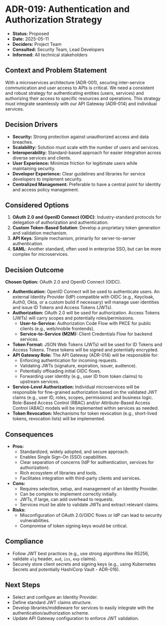 # ADR-019: Authentication and Authorization Strategy

*   **Status:** Proposed
*   **Date:** 2025-05-11
*   **Deciders:** Project Team
*   **Consulted:** Security Team, Lead Developers
*   **Informed:** All technical stakeholders

## Context and Problem Statement

With a microservices architecture (ADR-001), securing inter-service communication and user access to APIs is critical. We need a consistent and robust strategy for authenticating entities (users, services) and authorizing their access to specific resources and operations. This strategy must integrate seamlessly with our API Gateway (ADR-014) and individual services.

## Decision Drivers

*   **Security:** Strong protection against unauthorized access and data breaches.
*   **Scalability:** Solution must scale with the number of users and services.
*   **Interoperability:** Standard-based approach for easier integration across diverse services and clients.
*   **User Experience:** Minimize friction for legitimate users while maintaining security.
*   **Developer Experience:** Clear guidelines and libraries for service developers to implement security.
*   **Centralized Management:** Preferable to have a central point for identity and access policy management.

## Considered Options

1.  **OAuth 2.0 and OpenID Connect (OIDC)**: Industry-standard protocols for delegation of authorization and authentication.
2.  **Custom Token-Based Solution**: Develop a proprietary token generation and validation mechanism.
3.  **API Keys**: Simple mechanism, primarily for server-to-server authentication.
4.  **SAML**: Another standard, often used in enterprise SSO, but can be more complex for microservices.

## Decision Outcome

**Chosen Option:** OAuth 2.0 and OpenID Connect (OIDC).

*   **Authentication:** OpenID Connect will be used to authenticate users. An external Identity Provider (IdP) compatible with OIDC (e.g., Keycloak, Auth0, Okta, or a custom build if necessary) will manage user identities and issue ID Tokens and Access Tokens (JWTs).
*   **Authorization:** OAuth 2.0 will be used for authorization. Access Tokens (JWTs) will carry scopes and potentially roles/permissions.
    *   **User-to-Service:** Authorization Code Flow with PKCE for public clients (e.g., web/mobile frontends).
    *   **Service-to-Service (M2M):** Client Credentials Flow for backend services.
*   **Token Format:** JSON Web Tokens (JWTs) will be used for ID Tokens and Access Tokens. These tokens will be signed and potentially encrypted.
*   **API Gateway Role:** The API Gateway (ADR-014) will be responsible for:
    *   Enforcing authentication for incoming requests.
    *   Validating JWTs (signature, expiration, issuer, audience).
    *   Potentially offloading initial OIDC flows.
    *   Forwarding user identity (e.g., user ID from token claims) to upstream services.
*   **Service-Level Authorization:** Individual microservices will be responsible for fine-grained authorization based on the validated JWT claims (e.g., user ID, roles, scopes, permissions) and business logic. Role-Based Access Control (RBAC) and/or Attribute-Based Access Control (ABAC) models will be implemented within services as needed.
*   **Token Revocation:** Mechanisms for token revocation (e.g., short-lived tokens, revocation lists) will be implemented.

## Consequences

*   **Pros:**
    *   Standardized, widely adopted, and secure approach.
    *   Enables Single Sign-On (SSO) capabilities.
    *   Clear separation of concerns (IdP for authentication, services for authorization).
    *   Rich ecosystem of libraries and tools.
    *   Facilitates integration with third-party clients and services.
*   **Cons:**
    *   Requires selection, setup, and management of an Identity Provider.
    *   Can be complex to implement correctly initially.
    *   JWTs, if large, can add overhead to requests.
    *   Services must be able to validate JWTs and extract relevant claims.
*   **Risks:**
    *   Misconfiguration of OAuth 2.0/OIDC flows or IdP can lead to security vulnerabilities.
    *   Compromise of token signing keys would be critical.

## Compliance

*   Follow JWT best practices (e.g., use strong algorithms like RS256, validate `alg` header, `aud`, `iss`, `exp` claims).
*   Securely store client secrets and signing keys (e.g., using Kubernetes Secrets and potentially HashiCorp Vault - ADR-016).

## Next Steps

*   Select and configure an Identity Provider.
*   Define standard JWT claims structure.
*   Develop libraries/middleware for services to easily integrate with the authentication/authorization scheme.
*   Update API Gateway configuration to enforce JWT validation.
